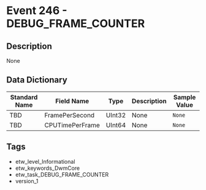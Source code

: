 # Event 246 - DEBUG_FRAME_COUNTER

## Description
None

## Data Dictionary
|Standard Name|Field Name|Type|Description|Sample Value|
|---|---|---|---|---|
|TBD|FramePerSecond|UInt32|None|`None`|
|TBD|CPUTimePerFrame|UInt64|None|`None`|

## Tags
* etw_level_Informational
* etw_keywords_DwmCore
* etw_task_DEBUG_FRAME_COUNTER
* version_1